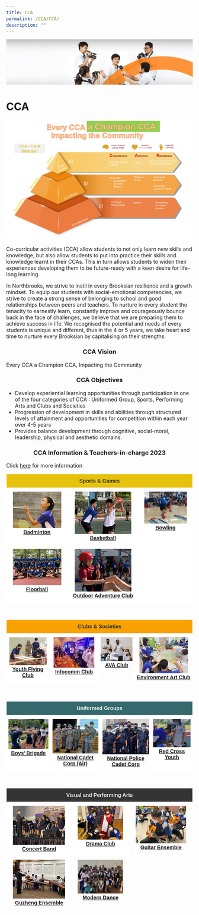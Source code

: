 ```yaml
---
title: CCA
permalink: /CCA/CCA/
description: ""
---
```

![](/images/cca.jpg)


CCA
===
![](/images/CCA%202022.png)

Co-curricular activities (CCA) allow students to not only learn new skills and knowledge, but also allow students to put into practice their skills and knowledge learnt in their CCAs. This in turn allows students to widen their experiences developing them to be future-ready with a keen desire for life-long learning.

  

In Northbrooks, we strive to instil in every Brooksian resilience and a growth mindset. To equip our students with social-emotional competencies, we strive to create a strong sense of belonging to school and good relationships between peers and teachers. To nurture in every student the tenacity to earnestly learn, constantly improve and courageously bounce back in the face of challenges, we believe that we are preparing them to achieve success in life. We recognised the potential and needs of every students is unique and different, thus in the 4 or 5 years, we take heart and time to nurture every Brooksian by capitalising on their strengths.

### <center> CCA Vision </center>

Every CCA a Champion CCA, Impacting the Community

### <center> CCA Objectives </center>

*   Develop experiential learning opportunities through participation in one of the four categories of CCA : Uniformed Group, Sports, Performing Arts and Clubs and Societies
*   Progression of development in skills and abilities through structured levels of attainment and opportunities for competition within each year over 4-5 years
*   Provides balance development through cognitive, social-moral, leadership, physical and aesthetic domains.


### <center> CCA Information & Teachers-in-charge 2023 </center>


Click [here](/files/2023%20CCA%20Deployment_As%20of%203%20Jan.pdf) for more information


<style type="text/css">
.tg  {border-collapse:collapse;border-spacing:0;}
.tg td{border-color:black;border-style:solid;border-width:1px;font-family:Arial, sans-serif;font-size:14px;
  overflow:hidden;padding:10px 5px;word-break:normal;}
.tg th{border-color:black;border-style:solid;border-width:1px;font-family:Arial, sans-serif;font-size:14px;
  font-weight:normal;overflow:hidden;padding:10px 5px;word-break:normal;}
.tg .tg-q1lq{background-color:#e6c20c;border-color:#ffffff;color:#333;font-weight:bold;text-align:center;vertical-align:top}
.tg .tg-oe15{background-color:#ffffff;border-color:#ffffff;text-align:left;vertical-align:top}
.tg .tg-wk8r{background-color:#ffffff;border-color:#ffffff;text-align:center;vertical-align:top}
</style>
<table class="tg">
<thead>
  <tr>
    <th class="tg-q1lq" colspan="3">Sports &amp; Games</th>
  </tr>
</thead>
<tbody>
  <tr>
    <td class="tg-wk8r"><a href="https://staging.d1ogoujxhze821.amplifyapp.com/CCA/Sports-and-Games/Badminton/"><img style="width:85%" src="/images/badminton.jpg"></a><a href="https://staging.d1ogoujxhze821.amplifyapp.com/CCA/Sports-and-Games/Badminton/" target="_blank" rel="noopener noreferrer"><span style="font-weight:700;font-style:normal;text-decoration:underline">Badminton</span></a></td>
    <td class="tg-wk8r"><a href="https://staging.d1ogoujxhze821.amplifyapp.com/CCA/Sports-and-Games/Basketball/"><img style="width:85%" src="/images/Basketball.jpg"></a><a href="https://staging.d1ogoujxhze821.amplifyapp.com/CCA/Sports-and-Games/Basketball/" target="_blank" rel="noopener noreferrer"><span style="font-weight:700;font-style:normal;text-decoration:underline">Basketball</span></a></td>
    <td class="tg-wk8r"><a href="https://staging.d1ogoujxhze821.amplifyapp.com/CCA/Sports-and-Games/Bowling/"><img style="width:85%" src="/images/Bowling.jpg"></a><a href="https://staging.d1ogoujxhze821.amplifyapp.com/CCA/Sports-and-Games/Bowling/" target="_blank" rel="noopener noreferrer"><span style="font-weight:700;font-style:normal;text-decoration:underline">Bowling</span></a></td>
  </tr>
  <tr>
    <td class="tg-wk8r"><a href="https://staging.d1ogoujxhze821.amplifyapp.com/CCA/Sports-and-Games/Floorball/"><img style="width:85%" src="/images/Floorball.jpg"></a><a href="https://staging.d1ogoujxhze821.amplifyapp.com/CCA/Sports-and-Games/Floorball/" target="_blank" rel="noopener noreferrer"><span style="font-weight:700;font-style:normal;text-decoration:underline">Floorball</span></a></td>
    <td class="tg-wk8r"><a href="https://staging.d1ogoujxhze821.amplifyapp.com/CCA/Sports-and-Games/Outdoor-Adventure-Club/"><img style="width:85%" src="/images/Odac.jpg"></a><a href="https://staging.d1ogoujxhze821.amplifyapp.com/CCA/Sports-and-Games/Outdoor-Adventure-Club/" target="_blank" rel="noopener noreferrer"><span style="font-weight:bold;font-style:normal;text-decoration:underline">Outdoor Adventure Club</span></a></td>
    <td class="tg-oe15"></td>
  </tr>
</tbody>
</table>
<br>

<style type="text/css">
.tg  {border-collapse:collapse;border-spacing:0;}
.tg td{border-color:black;border-style:solid;border-width:1px;font-family:Arial, sans-serif;font-size:14px;
  overflow:hidden;padding:10px 5px;word-break:normal;}
.tg th{border-color:black;border-style:solid;border-width:1px;font-family:Arial, sans-serif;font-size:14px;
  font-weight:normal;overflow:hidden;padding:10px 5px;word-break:normal;}
.tg .tg-8jgo{border-color:#ffffff;text-align:center;vertical-align:top}
.tg .tg-wk8r{background-color:#ffffff;border-color:#ffffff;text-align:center;vertical-align:top}
.tg .tg-s3zw{background-color:#f8a102;border-color:#ffffff;color:#333;font-family:"Arial Black", Gadget, sans-serif !important;
  text-align:center;vertical-align:top}
</style>
<table class="tg">
<thead>
  <tr>
    <th class="tg-s3zw" colspan="4"><span style="font-weight:bold;font-style:normal">Clubs &amp; Societies</span></th>
  </tr>
</thead>
<tbody>
  <tr>
    <td class="tg-wk8r"><a href="/CCA/Clubs-and-Societies/Youth-Flying-Club/"><img style="width:96%" src="/images/Yfc.jpg"></a><a href="/CCA/Clubs-and-Societies/Youth-Flying-Club/" target="_blank" rel="noopener noreferrer"><span style="font-weight:700;font-style:normal;text-decoration:underline">Youth Flying Club</span></a><br></td>
    <td class="tg-wk8r"><a href="/CCA/Clubs-and-Societies/Infocomm-Club/"><img style="width:90%" src="/images/Infocomm%20club.jpg"></a><a href="/CCA/Clubs-and-Societies/Infocomm-Club/" target="_blank" rel="noopener noreferrer"><span style="font-weight:700;font-style:normal;text-decoration:underline">Infocomm Club</span></a></td>
    <td class="tg-8jgo"><a href="/CCA/Clubs-and-Societies/AVA-club/"><img style="width:150%" src="/images/Ava.jpg"></a><a href="https://staging.d1ogoujxhze821.amplifyapp.com/CCA/Clubs-and-Societies/AVA-club/" target="_blank" rel="noopener noreferrer"><span style="font-weight:700;font-style:normal;text-decoration:underline">AVA Club</span></a></td>
    <td class="tg-wk8r"><a href="/CCA/Clubs-and-Societies/Environmental-Art-Club/"><img style="width:90%" src="/images/Eac.jpg"></a><a href="/CCA/Clubs-and-Societies/Environmental-Art-Club/" target="_blank" rel="noopener noreferrer"><span style="font-weight:700;font-style:normal;text-decoration:underline">Environment Art Club</span></a></td>
  </tr>
</tbody>
</table>
<br>


	
	
	
<style type="text/css">
.tg  {border-collapse:collapse;border-spacing:0;}
.tg td{border-color:black;border-style:solid;border-width:1px;font-family:Arial, sans-serif;font-size:14px;
  overflow:hidden;padding:10px 5px;word-break:normal;}
.tg th{border-color:black;border-style:solid;border-width:1px;font-family:Arial, sans-serif;font-size:14px;
  font-weight:normal;overflow:hidden;padding:10px 5px;word-break:normal;}
.tg .tg-8jgo{border-color:#ffffff;text-align:center;vertical-align:top}
.tg .tg-wk8r{background-color:#ffffff;border-color:#ffffff;text-align:center;vertical-align:top}
.tg .tg-gdg2{background-color:#34696d;border-color:#ffffff;color:#efefef;font-family:"Arial Black", Gadget, sans-serif !important;
  text-align:center;vertical-align:top}
</style>
<table class="tg">
<thead>
  <tr>
    <th class="tg-gdg2" colspan="4"><span style="font-weight:bold;font-style:normal">Uniformed Groups</span></th>
  </tr>
</thead>
<tbody>
  <tr>
    <td class="tg-wk8r"><a href="/CCA/Uniformed-Groups/Boys-Brigade/"><img style="width:150%" src="/images/Bb.jpg"></a><a href="/CCA/Uniformed-Groups/Boys-Brigade/" target="_blank" rel="noopener noreferrer"><span style="font-weight:700;font-style:normal;text-decoration:underline">Boys’ Brigade</span></a><br></td>
    <td class="tg-wk8r"><a href="/CCA/Uniformed-Groups/National-Cadet-Corps-Air/"><img style="width:150%" src="/images/Ncc.jpg"></a><a href="/CCA/Uniformed-Groups/National-Cadet-Corps-Air/" target="_blank" rel="noopener noreferrer"><span style="font-weight:700;font-style:normal;text-decoration:underline">National Cadet Corp (Air)</span></a></td>
    <td class="tg-8jgo"><a href="/CCA/Uniformed-Groups/National-Police-Cadet-Corps/"><img style="width:150%" src="/images/Npcc.jpg"></a><a href="/CCA/Uniformed-Groups/National-Police-Cadet-Corps/" target="_blank" rel="noopener noreferrer"><span style="font-weight:700;font-style:normal;text-decoration:underline">National Police Cadet Corp</span></a></td>
    <td class="tg-wk8r"><a href="/CCA/Uniformed-Groups/Red-Cross-Youth/"><img style="width:150%" src="/images/Rcy.jpg"></a><a href="/CCA/Uniformed-Groups/Red-Cross-Youth/" target="_blank" rel="noopener noreferrer"><span style="font-weight:700;font-style:normal;text-decoration:underline">Red Cross Youth</span></a></td>
  </tr>
</tbody>
</table>
<br>

<style type="text/css">
.tg  {border-collapse:collapse;border-spacing:0;}
.tg td{border-color:black;border-style:solid;border-width:1px;font-family:Arial, sans-serif;font-size:14px;
  overflow:hidden;padding:10px 5px;word-break:normal;}
.tg th{border-color:black;border-style:solid;border-width:1px;font-family:Arial, sans-serif;font-size:14px;
  font-weight:normal;overflow:hidden;padding:10px 5px;word-break:normal;}
.tg .tg-zv4m{border-color:#ffffff;text-align:left;vertical-align:top}
.tg .tg-8jgo{border-color:#ffffff;text-align:center;vertical-align:top}
.tg .tg-wk8r{background-color:#ffffff;border-color:#ffffff;text-align:center;vertical-align:top}
.tg .tg-ixfl{background-color:#343434;border-color:#ffffff;color:#efefef;font-family:"Arial Black", Gadget, sans-serif !important;
  text-align:center;vertical-align:top}
</style>
<table class="tg">
<thead>
  <tr>
    <th class="tg-ixfl" colspan="3"><span style="font-weight:bold;font-style:normal">Visual and Performing Arts</span></th>
  </tr>
</thead>
<tbody>
  <tr>
    <td class="tg-wk8r"><a href="/CCA/Visual-and-Performing-Arts/Concert-Band/"><img style="width:85%" src="/images/Concert.jpg"></a><a href="https://staging.d1ogoujxhze821.amplifyapp.com/CCA/Visual-and-Performing-Arts/Concert-Band/" target="_blank" rel="noopener noreferrer"><span style="font-weight:700;font-style:normal;text-decoration:underline">Concert Band</span></a></td>
    <td class="tg-wk8r"><a href="https://staging.d1ogoujxhze821.amplifyapp.com/CCA/Visual-and-Performing-Arts/Drama-Club/"><img style="width:85%" src="/images/Drama.jpg"></a><a href="https://staging.d1ogoujxhze821.amplifyapp.com/CCA/Visual-and-Performing-Arts/Drama-Club/" target="_blank" rel="noopener noreferrer"><span style="font-weight:700;font-style:normal;text-decoration:underline">Drama Club</span></a></td>
    <td class="tg-8jgo"><a href="https://staging.d1ogoujxhze821.amplifyapp.com/CCA/Visual-and-Performing-Arts/Guitar-Ensemble/"><img style="width:85%" src="/images/Guitar.jpg"></a><a href="https://staging.d1ogoujxhze821.amplifyapp.com/CCA/Visual-and-Performing-Arts/Guitar-Ensemble/" target="_blank" rel="noopener noreferrer"><span style="font-weight:700;font-style:normal;text-decoration:underline">Guitar Ensemble</span></a></td>
  </tr>
  <tr>
    <td class="tg-8jgo"><a href="https://staging.d1ogoujxhze821.amplifyapp.com/CCA/Visual-and-Performing-Arts/Guzheng-Ensemble/"><img style="width:85%" src="/images/Guzheng.jpg"></a><a href="https://staging.d1ogoujxhze821.amplifyapp.com/CCA/Visual-and-Performing-Arts/Guzheng-Ensemble/" target="_blank" rel="noopener noreferrer"><span style="font-weight:700;font-style:normal;text-decoration:underline">Guzheng Ensemble</span></a></td>
    <td class="tg-8jgo"><a href="https://staging.d1ogoujxhze821.amplifyapp.com/CCA/Visual-and-Performing-Arts/Modern-Dance/"><img style="width:85%" src="/images/MD.jpg"></a><a href="https://staging.d1ogoujxhze821.amplifyapp.com/CCA/Visual-and-Performing-Arts/Modern-Dance/" target="_blank" rel="noopener noreferrer"><span style="font-weight:bold;font-style:normal;text-decoration:underline">Modern Dance</span></a><br></td>
    <td class="tg-zv4m"></td>
  </tr>
</tbody>
</table>